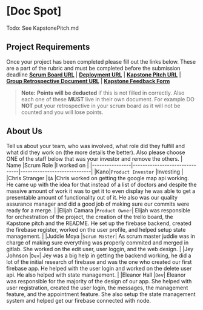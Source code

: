 # [Doc Spot]
Todo: See KapstonePitch.md
## Project Requirements
Once your project has been completed please fill out the links below. These are a part of the rubric and must be completed before the submission deadline
**[Scrum Board URL](https://trello.com/b/PzJmwKYS/kapstone-n)** |
**[Deployment URL](https://vercel.com/import/success?name=docspot2&deploymentUrl=docspot2-qjb6phujy.vercel.app)** |
**[Kapstone Pitch URL](https://docs.google.com/document/d/1gCBDkYZIhjxQlbeisfhoKR2vdcPzcPLxbw-HOxIqYm4/edit)** |
**[Group Retrospective Document URL](https://docs.google.com/document/d/1DOzBdtyBV55OVTEADneppjlqpWDrrbQSPI-T42W0bvc/edit?usp=sharing)** |
**[Kapstone Feedback Form](https://docs.google.com/forms/d/1yeIyQH6ZE6y5Z0qB2i8yW5_1Gzfxs8YiJsNlcyjR0WA/edit)**
> **Note:**  **Points will be deducted** if this is not filled in correctly. Also each one of these **MUST** live in their own document. For example DO **NOT** put your retrospective in your scrum board as it will not be counted and you will lose points.
## About Us
Tell us about your team, who was involved, what role did they fulfill and what did they work on (the more details the better). Also please choose ONE of the staff below that was your investor and remove the others.
|      Name          |Scrum Role                          |I worked on                         |
|----------------|-------------------------------|-----------------------------|
|Kano|`Product Investor`            |Investing            |
|Chris Stranger         |`QA`            |Chris worked on getting the google map api working. He came up with the idea for that instead of a list of doctors and despite the massive amount of work it was to get it to even display he was able to get a presentable amount of functionality out of it. He also was our quality assurance manager and did a good job of making sure our commits were ready for a merge.           |
|Elijah Camara          |`Product Owner`| Elijah was responsible for orchestration of the project, the creation of the trello board, the Kapstone pitch and the README. He set up the firebase backend, created the firebase register, worked on the user profile, and helped setup state management. |
|Juddie Moya          |`Scrum Master`| As scrum master juddie was in charge of making sure everything was properly commited and merged in gitlab. She worked on the edit user, user loggin, and the web design. |
|Jey Johnson        |`Dev`| Jey was a big help in getting the backend working, he did a lot of the initial research of firebase and was the one who created our first firebase app. He helped with the user login and worked on the delete user api. He also helped with state management. |
|Eleanor Hall          |`Dev`| Eleanor was responsible for the majority of the design of our app. She helped with user registration, created the user login, the messages, the management feature, and the appointment feature. She also setup the state management system and helped get our firebase connected with node.